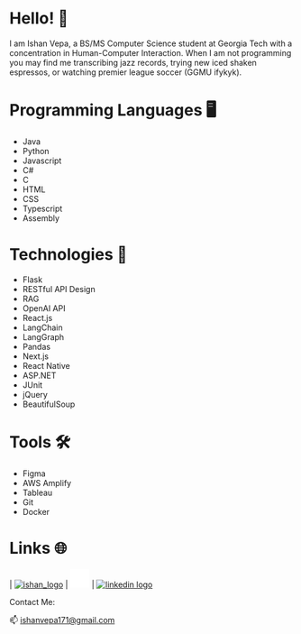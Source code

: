 # Hello! 👋

I am Ishan Vepa, a BS/MS Computer Science student at Georgia Tech with a concentration in Human-Computer Interaction.
When I am not programming you may find me transcribing jazz records, trying new iced shaken espressos, or watching premier league soccer (GGMU ifykyk).

# Programming Languages 🖥️
- Java
- Python
- Javascript
- C#
- C
- HTML
- CSS
- Typescript
- Assembly

# Technologies 🚀
- Flask
- RESTful API Design
- RAG
- OpenAI API
- React.js
- LangChain
- LangGraph
- Pandas
- Next.js
- React Native
- ASP.NET
- JUnit
- jQuery
- BeautifulSoup


# Tools 🛠️
- Figma
- AWS Amplify
- Tableau
- Git
- Docker

# Links 🌐

<!--| [<img src="https://raw.githubusercontent.com/Delta456/Delta456/master/img/github.png" alt="github logo" width="34">](https://ishanvepa.com) -->
| [<img src="https://www.ishanvepa.com/largeishan_favicon(1).png" alt="ishan_logo" width="34">](https://ishanvepa.com)
| [<img src="https://raw.githubusercontent.com/Delta456/Delta456/master/img/github.png" alt="github logo" width="34">](https://github.com/ishanvepa) 
| [<img src="https://upload.wikimedia.org/wikipedia/commons/8/81/LinkedIn_icon.svg" alt="linkedin logo" width="34">](https://www.linkedin.com/in/ishanvepa/) 

Contact Me:

📫 ishanvepa171@gmail.com
